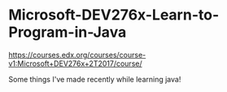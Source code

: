 # Microsoft-DEV276x-Learn-to-Program-in-Java
https://courses.edx.org/courses/course-v1:Microsoft+DEV276x+2T2017/course/

Some things I've made recently while learning java!

